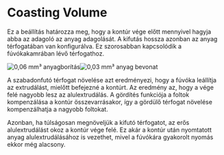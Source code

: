 # Coasting Volume

Ez a beállítás határozza meg, hogy a kontúr vége előtt mennyivel hagyja abba az adagoló az anyag adagolását. A kifutás hossza azonban az anyag térfogatában van konfigurálva. Ez szorosabban kapcsolódik a fúvókakamrában lévő térfogathoz.

<!--screenshot {
"image_path": "coasting_enable.png",
"models": [{"script": "phone_holder.scad"}],
"camera_position": [0, -215, 117],
"minimum_layer": 1,
"structures": ["travels", "helpers", "shell", "infill", "starts"],
"settings": {
    "coasting_enable": true,
    "coasting_volume": 0.06,
    "z_seam_position": "backright"
},
"colours": 32
}-->

<!--screenshot {
"image_path": "coasting_volume_0_03.png",
"models": [{"script": "phone_holder.scad"}],
"camera_position": [0, -215, 117],
"minimum_layer": 1,
"structures": ["travels", "helpers", "shell", "infill", "starts"],
"settings": {
    "coasting_enable": true,
    "coasting_volume": 0.03,
    "z_seam_position": "backright"
},
"colours": 32
}-->

![0,06 mm³ anyagborítás](../images/coasting_enable.png)![0,03 mm³ anyag bevonat](../images/coasting_volume_0_03.png)

A szabadonfutó térfogat növelése azt eredményezi, hogy a fúvóka leállítja az extrudálást, mielőtt befejezné a kontúrt. Az eredmény az, hogy a vége felé nagyobb lesz az alulextrudálás. A gördítés funkciója a foltok kompenzálása a kontúr összevarrásakor, így a gördülő térfogat növelése kompenzálhatja a nagyobb foltokat.

Azonban, ha túlságosan megnöveljük a kifutó térfogatot, az erős alulextrudálást okoz a kontúr vége felé. Ez akár a kontúr után nyomtatott anyag alulextrudálásához is vezethet, mivel a fúvókára gyakorolt ​​nyomás ekkor még alacsony.
